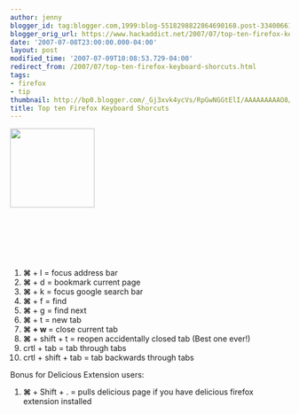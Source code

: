 ```yaml
---
author: jenny
blogger_id: tag:blogger.com,1999:blog-5518298822864690168.post-3340066163354839806
blogger_orig_url: https://www.hackaddict.net/2007/07/top-ten-firefox-keyboard-shorcuts.html
date: '2007-07-08T23:00:00.000-04:00'
layout: post
modified_time: '2007-07-09T10:08:53.729-04:00'
redirect_from: /2007/07/top-ten-firefox-keyboard-shorcuts.html
tags:
- firefox
- tip
thumbnail: http://bp0.blogger.com/_Gj3xvk4ycVs/RpGwNGGtElI/AAAAAAAAAO8/t7Obyy3ruag/s72-c/firefox_logo.jpg
title: Top ten Firefox Keyboard Shorcuts
---
```


<img alt="" border="0" id="BLOGGER_PHOTO_ID_5085039193301520978" src="{{ site.url }}/assets/images/2007-07-08-image-0000.jpg" style="margin: 0pt 10px 10px 0pt; float: left;  width: 152px; height: 143px;"/><br/><br/><br/><br/><br/><br/><br/><br/><br/><br/><br/><br/><br/><br/><ol><li><b>⌘ </b>+ l = focus address bar</li><li><b>⌘ </b>+ d = bookmark current page<br/></li><li><b>⌘ </b>+ k = focus google search bar<br/></li><li><b>⌘ </b>+ f = find<br/></li><li><b>⌘ </b>+ g = find next</li><li><b>⌘ </b>+ t = new tab</li><li><b>⌘  + w </b>= close current tab</li><li><b>⌘ </b>+ shift + t = reopen accidentally closed tab (Best one ever!)</li><li>crtl + tab = tab through tabs</li><li>crtl + shift + tab = tab backwards through tabs<br/></li></ol>Bonus for Delicious Extension users:<br/><ol><li><b>⌘ </b>+ Shift + . = pulls delicious page if you have delicious firefox extension installed</li></ol>